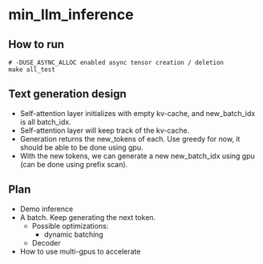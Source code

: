 # min_llm_inference

## How to run

```
# -DUSE_ASYNC_ALLOC enabled async tensor creation / deletion
make all_test
```

## Text generation design

* Self-attention layer initializes with empty kv-cache, and new_batch_idx is all batch_idx.
* Self-attention layer will keep track of the kv-cache.
* Generation returns the new_tokens of each. Use greedy for now, it should be able to be done using gpu.
* With the new tokens, we can generate a new new_batch_idx using gpu (can be done using prefix scan).

## Plan

* Demo inference
* A batch. Keep generating the next token.
    * Possible optimizations:
        * dynamic batching
    * Decoder
* How to use multi-gpus to accelerate
